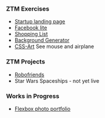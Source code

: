 ### ZTM Exercises  

- [Startup landing page](../startup)
- [Facebook lite](../facebook2)
- [Shopping List](../list)
- [Background Generator](../background-generator)
- [CSS-Art](https://zero-to-mastery.github.io/CSS-Art-Hacktoberfest-Edition/) See mouse and airplane  


### ZTM Projects  

- [Robofriends](../robotfriends)  
- Star Wars Spaceships - not yet live

### Works in Progress

- [Flexbox photo portfolio](../flexportfolio)


